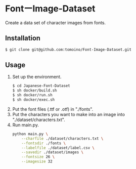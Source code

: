 # FontーImage-Dataset
Create a data set of character images from fonts.

## Installation
```bash
$ git clone git@github.com:tomoino/Font-Image-Dataset.git
```

## Usage
1. Set up the environment.
    ```bash
    $ cd Japanese-Font-Dataset
    $ sh docker/build.sh
    $ sh docker/run.sh
    $ sh docker/exec.sh
    ```
1. Put the font files (.ttf or .otf) in "./fonts".
1. Put the characters you want to make into an image into "./dataset/characters.txt".
1. Run main.py.
    ```bash
    python main.py \
        --charfile ./dataset/characters.txt \
        --fontsdir ./fonts \
        --labelfile ./dataset/label.csv \
        --savedir ./dataset/images \
        --fontsize 26 \
        --imagesize 32
    ```
